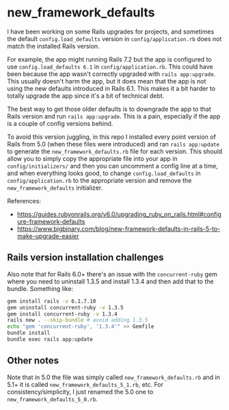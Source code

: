 # new_framework_defaults

I have been working on some Rails upgrades for projects, and sometimes the default `config.load_defaults` version in `config/application.rb` does not match the installed Rails version.

For example, the app might running Rails 7.2 but the app is configured to use `config.load_defaults 6.1` in `config/application.rb`. This could have been because the app wasn't correctly upgraded with `rails app:upgrade`. This usually doesn't harm the app, but it does mean that the app is not using the new defaults introduced in Rails 6.1. This makes it a bit harder to totally upgrade the app since it's a bit of technical debt.

The best way to get those older defaults is to downgrade the app to that Rails version and run `rails app:upgrade`. This is a pain, especially if the app is a couple of config versions behind.

To avoid this version juggling, in this repo I installed every point version of Rails from 5.0 (when these files were introduced) and ran `rails app:update` to generate the `new_framework_defaults.rb` file for each version. This should allow you to simply copy the appropriate file into your app in `config/initializers/` and then you can uncomment a config line at a time, and when everything looks good, to change `config.load_defaults` in `config/application.rb` to the appropriate version and remove the `new_framework_defaults` initializer.

References:

 - https://guides.rubyonrails.org/v6.0/upgrading_ruby_on_rails.html#configure-framework-defaults
 - https://www.bigbinary.com/blog/new-framework-defaults-in-rails-5-to-make-upgrade-easier

## Rails version installation challenges

Also note that for Rails 6.0+ there's an issue with the `concurrent-ruby` gem where you need to uninstall 1.3.5 and install 1.3.4 and then add that to the bundle. Something like:

```bash
gem install rails -v 6.1.7.10
gem uninstall concurrent-ruby -v 1.3.5
gem install concurrent-ruby -v 1.3.4
rails new . --skip-bundle # avoid adding 1.3.5
echo "gem 'concurrent-ruby', '1.3.4'" >> Gemfile
bundle install
bundle exec rails app:update
```

## Other notes

Note that in 5.0 the file was simply called `new_framework_defaults.rb` and in 5.1+ it is called `new_framework_defaults_5_1.rb`, etc. For consistency/simplicity, I just renamed the 5.0 one to `new_framework_defaults_5_0.rb`.
